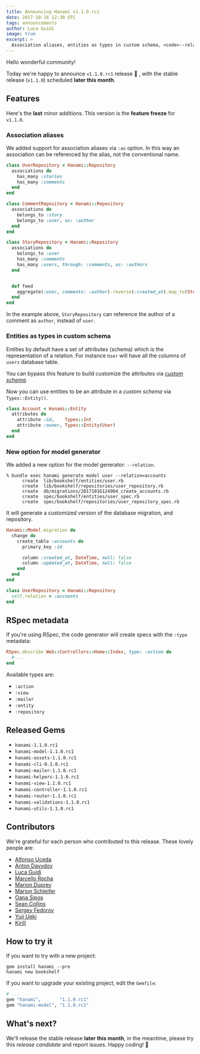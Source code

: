 ```yaml
---
title: Announcing Hanami v1.1.0.rc1
date: 2017-10-16 12:30 UTC
tags: announcements
author: Luca Guidi
image: true
excerpt: >
  Association aliases, entities as types in custom schema, <code>--relation</code> option for model generator, RSpec metadata, bug fixes.
---
```


Hello wonderful community!

Today we're happy to announce `v1.1.0.rc1` release 🙌 , with the stable release (`v1.1.0`) scheduled **later this month**.

## Features

Here's the **last** minor additions. This version is the **feature freeze** for `v1.1.0`.

### Association aliases

We added support for association aliases via `:as` option.
In this way an association can be referenced by the alias, not the conventional name.

```ruby
class UserRepository < Hanami::Repository
  associations do
    has_many :stories
    has_many :comments
  end
end
```

```ruby
class CommentRepository < Hanami::Repository
  associations do
    belongs_to :story
    belongs_to :user, as: :author
  end
end
```

```ruby
class StoryRepository < Hanami::Repository
  associations do
    belongs_to :user
    has_many :comments
    has_many :users, through: :comments, as: :authors
  end


  def feed
    aggregate(:user, comments: :author).reverse(:created_at).map_to(Story)
  end
end
```

In the example above, `StoryRepository` can reference the author of a comment as `author`, instead of `user`.

### Entities as types in custom schema

Entities by default have a set of attributes (schema) which is the representation of a relation.
For instance `User` will have all the columns of `users` database table.

You can bypass this feature to build customize the attributes via [_custom schema_](http://hanamirb.org/guides/1.0/models/entities/#custom-schema).

Now you can use entities to be an attribute in a _custom schema_ via `Types::Entity()`.

```ruby
class Account < Hanami::Entity
  attributes do
    attribute :id,    Types::Int
    attribute :owner, Types::Entity(User)
  end
end
```

### New option for model generator

We added a new option for the model generator: `--relation`.

```
% bundle exec hanami generate model user --relation=accounts
      create  lib/bookshelf/entities/user.rb
      create  lib/bookshelf/repositories/user_repository.rb
      create  db/migrations/20171016124904_create_accounts.rb
      create  spec/bookshelf/entities/user_spec.rb
      create  spec/bookshelf/repositories/user_repository_spec.rb
```

It will generate a customized version of the database migration, and repository.

```ruby
Hanami::Model.migration do
  change do
    create_table :accounts do
      primary_key :id

      column :created_at, DateTime, null: false
      column :updated_at, DateTime, null: false
    end
  end
end
```

```ruby
class UserRepository < Hanami::Repository
  self.relation = :accounts
end
```

## RSpec metadata

If you're using RSpec, the code generator will create specs with the `:type` metadata:

```ruby
RSpec.describe Web::Controllers::Home::Index, type: :action do
  # ...
end
```

Available types are:

- `:action`
- `:view`
- `:mailer`
- `:entity`
- `:repository`

## Released Gems

- `hanami-1.1.0.rc1`
- `hanami-model-1.1.0.rc1`
- `hanami-assets-1.1.0.rc1`
- `hanami-cli-0.1.0.rc1`
- `hanami-mailer-1.1.0.rc1`
- `hanami-helpers-1.1.0.rc1`
- `hanami-view-1.1.0.rc1`
- `hamami-controller-1.1.0.rc1`
- `hanami-router-1.1.0.rc1`
- `hanami-validations-1.1.0.rc1`
- `hanami-utils-1.1.0.rc1`

## Contributors

We're grateful for each person who contributed to this release. These lovely people are:

- [Alfonso Uceda](https://github.com/AlfonsoUceda)
- [Anton Davydov](https://github.com/davydovanton)
- [Luca Guidi](https://github.com/jodosha)
- [Marcello Rocha](https://github.com/mereghost)
- [Marion Duprey](https://github.com/TiteiKo)
- [Marion Schleifer](https://github.com/marionschleifer)
- [Oana Sipos](https://github.com/oana-sipos)
- [Sean Collins](https://github.com/cllns)
- [Sergey Fedorov](https://github.com/Strech)
- [Yuji Ueki](https://github.com/unhappychoice)
- [Kirill](https://github.com/likeath)

## How to try it

If you want to try with a new project:

```shell
gem install hanami --pre
hanami new bookshelf
```

If you want to upgrade your existing project, edit the `Gemfile`:

```ruby
# ...
gem "hanami",       "1.1.0.rc1"
gem "hanami-model", "1.1.0.rc1"
```

## What's next?

We'll release the stable release **later this month**, in the meantime, please try this _release candidate_ and report issues.
Happy coding! 🌸
